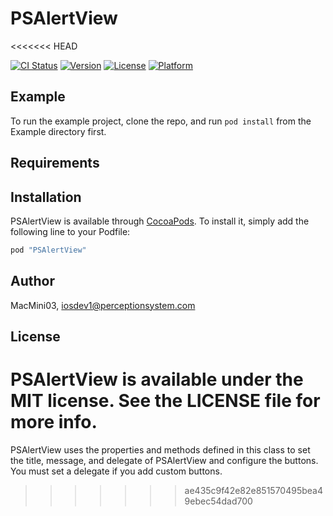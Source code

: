 # PSAlertView
<<<<<<< HEAD

[![CI Status](http://img.shields.io/travis/MacMini03/PSAlertView.svg?style=flat)](https://travis-ci.org/MacMini03/PSAlertView)
[![Version](https://img.shields.io/cocoapods/v/PSAlertView.svg?style=flat)](http://cocoapods.org/pods/PSAlertView)
[![License](https://img.shields.io/cocoapods/l/PSAlertView.svg?style=flat)](http://cocoapods.org/pods/PSAlertView)
[![Platform](https://img.shields.io/cocoapods/p/PSAlertView.svg?style=flat)](http://cocoapods.org/pods/PSAlertView)

## Example

To run the example project, clone the repo, and run `pod install` from the Example directory first.

## Requirements

## Installation

PSAlertView is available through [CocoaPods](http://cocoapods.org). To install
it, simply add the following line to your Podfile:

```ruby
pod "PSAlertView"
```

## Author

MacMini03, iosdev1@perceptionsystem.com

## License

PSAlertView is available under the MIT license. See the LICENSE file for more info.
=======
PSAlertView uses the properties and methods defined in this class to set the title, message, and delegate of PSAlertView and configure the buttons. You must set a delegate if you add custom buttons.
>>>>>>> ae435c9f42e82e851570495bea49ebec54dad700
